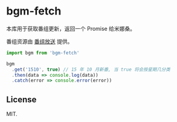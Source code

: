 # bgm-fetch

本库用于获取番组更新，返回一个 Promise 给米娜桑。

番组资源由 [番组放送](https://github.com/wxt2005/bangumi-list) 提供。

```javascript
import bgm from 'bgm-fetch'

bgm
  .get('1510', true) // 15 年 10 月新番, 当 true 将会按星期几分类
  .then(data => console.log(data))
  .catch(error => console.error(error))
```

## License

MIT.
